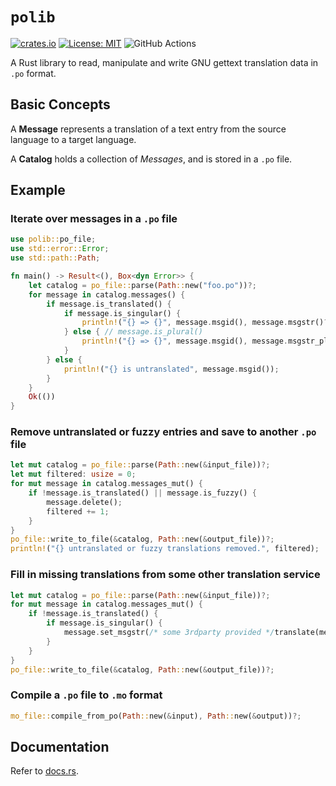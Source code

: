 # `polib`

[![crates.io](https://img.shields.io/crates/v/polib.svg)](https://crates.io/crates/polib)
[![License: MIT](https://img.shields.io/badge/License-MIT-yellow.svg)](https://opensource.org/licenses/MIT)
![GitHub Actions](https://github.com/BrettDong/polib/actions/workflows/test.yaml/badge.svg)

A Rust library to read, manipulate and write GNU gettext translation data in `.po` format.

## Basic Concepts

A **Message** represents a translation of a text entry from the source language to a target language. 

A **Catalog** holds a collection of _Messages_, and is stored in a `.po` file. 

## Example

### Iterate over messages in a `.po` file

```rust
use polib::po_file;
use std::error::Error;
use std::path::Path;

fn main() -> Result<(), Box<dyn Error>> {
    let catalog = po_file::parse(Path::new("foo.po"))?;
    for message in catalog.messages() {
        if message.is_translated() {
            if message.is_singular() {
                println!("{} => {}", message.msgid(), message.msgstr()?);
            } else { // message.is_plural()
                println!("{} => {}", message.msgid(), message.msgstr_plural()?.join(", "));
            }
        } else {
            println!("{} is untranslated", message.msgid());
        }
    }
    Ok(())
}
```

### Remove untranslated or fuzzy entries and save to another `.po` file

```rust
let mut catalog = po_file::parse(Path::new(&input_file))?;
let mut filtered: usize = 0;
for mut message in catalog.messages_mut() {
    if !message.is_translated() || message.is_fuzzy() {
        message.delete();
        filtered += 1;
    }
}
po_file::write_to_file(&catalog, Path::new(&output_file))?;
println!("{} untranslated or fuzzy translations removed.", filtered);
```

### Fill in missing translations from some other translation service

```rust
let mut catalog = po_file::parse(Path::new(&input_file))?;
for mut message in catalog.messages_mut() {
    if !message.is_translated() {
        if message.is_singular() {
            message.set_msgstr(/* some 3rdparty provided */translate(message.msgid()))?;
        }
    }
}
po_file::write_to_file(&catalog, Path::new(&output_file))?;
```

### Compile a `.po` file to `.mo` format

```rust
mo_file::compile_from_po(Path::new(&input), Path::new(&output))?;
```

## Documentation

Refer to [docs.rs](https://docs.rs/polib).
